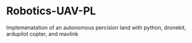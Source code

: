# Robotics-UAV-PL

Implemenatation of an autonomous percision land with python, dronekit, ardupilot copter, and mavlink
